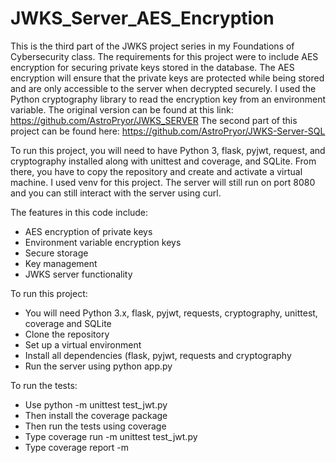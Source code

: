 # JWKS_Server_AES_Encryption
This is the third part of the JWKS project series in my Foundations of Cybersecurity class. The requirements for this project were to include AES encryption for securing private keys stored in the database. The AES encryption will ensure that the private keys are protected while being stored and are only accessible to the server when decrypted securely. I used the Python cryptography library to read the encryption key from an environment variable. 
The original version can be found at this link: https://github.com/AstroPryor/JWKS_SERVER
The second part of this project can be found here: https://github.com/AstroPryor/JWKS-Server-SQL

To run this project, you will need to have Python 3, flask, pyjwt, request, and cryptography installed along with unittest and coverage, and SQLite. From there, you have to copy the repository and create and activate a virtual machine. I used venv for this project. The server will still run on port 8080 and you can still interact with the server using curl. 

The features in this code include:
- AES encryption of private keys
- Environment variable encryption keys
- Secure storage
- Key management
- JWKS server functionality

To run this project:
- You will need Python 3.x, flask, pyjwt, requests, cryptography, unittest, coverage and SQLite
- Clone the repository
- Set up a virtual environment
- Install all dependencies (flask, pyjwt, requests and cryptography
- Run the server using python app.py

To run the tests:
- Use python -m unittest test_jwt.py
- Then install the coverage package
- Then run the tests using coverage
- Type coverage run -m unittest test_jwt.py
- Type coverage report -m

